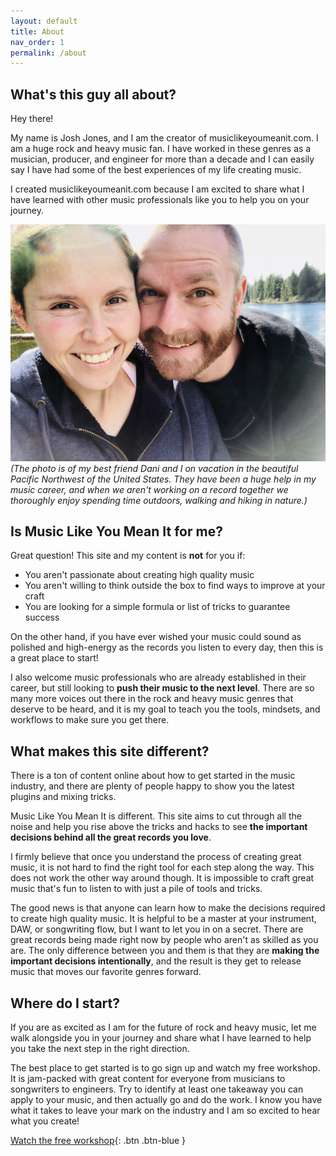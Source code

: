 ```yaml
---
layout: default
title: About
nav_order: 1
permalink: /about
---
```


## What's this guy all about?
Hey there!

My name is Josh Jones, and I am the creator of musiclikeyoumeanit.com. I am a huge rock and heavy music fan. I have worked in these genres as a musician, producer, and engineer for more than a decade and I can easily say I have had some of the best experiences of my life creating music.

I created musiclikeyoumeanit.com because I am excited to share what I have learned with other music professionals like you to help you on your journey.

![My friend Dani and I](/images/dani_and_josh.jpg)
<span class="text-grey-lt-300">
  _(The photo is of my best friend Dani and I on vacation in the beautiful Pacific Northwest of the United States. They have been a huge help in my music career, and when we aren't working on a record together we thoroughly enjoy spending time outdoors, walking and hiking in nature.)_
</span>

## Is Music Like You Mean It for me?
Great question! This site and my content is **not** for you if:
* You aren't passionate about creating high quality music
* You aren't willing to think outside the box to find ways to improve at your craft
* You are looking for a simple formula or list of tricks to guarantee success

On the other hand, if you have ever wished your music could sound as polished and high-energy as the records you listen to every day, then this is a great place to start!

I also welcome music professionals who are already established in their career, but still looking to **push their music to the next level**. There are so many more voices out there in the rock and heavy music genres that deserve to be heard, and it is my goal to teach you the tools, mindsets, and workflows to make sure you get there.

## What makes this site different?
There is a ton of content online about how to get started in the music industry, and there are plenty of people happy to show you the latest plugins and mixing tricks.

Music Like You Mean It is different. This site aims to cut through all the noise and help you rise above the tricks and hacks to see **the important decisions behind all the great records you love**.

I firmly believe that once you understand the process of creating great music, it is not hard to find the right tool for each step along the way. This does not work the other way around though. It is impossible to craft great music that's fun to listen to with just a pile of tools and tricks.

The good news is that anyone can learn how to make the decisions required to create high quality music. It is helpful to be a master at your instrument, DAW, or songwriting flow, but I want to let you in on a secret. There are great records being made right now by people who aren't as skilled as you are. The only difference between you and them is that they are **making the important decisions intentionally**, and the result is they get to release music that moves our favorite genres forward.

## Where do I start?
If you are as excited as I am for the future of rock and heavy music, let me walk alongside you in your journey and share what I have learned to help you take the next step in the right direction.

The best place to get started is to go sign up and watch my free workshop. It is jam-packed with great content for everyone from musicians to songwriters to engineers. Try to identify at least one takeaway you can apply to your music, and then actually go and do the work. I know you have what it takes to leave your mark on the industry and I am so excited to hear what you create!

[Watch the free workshop](workshop){: .btn .btn-blue }

